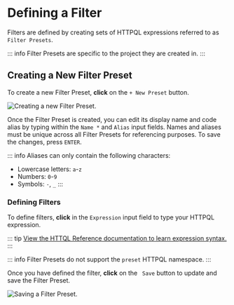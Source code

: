 # Defining a Filter

Filters are defined by creating sets of HTTPQL expressions referred to as `Filter Presets`.

::: info
Filter Presets are specific to the project they are created in.
:::

## Creating a New Filter Preset

To create a new Filter Preset, **click** on the `+ New Preset` button.

<img alt="Creating a new Filter Preset." src="/_images/filters_new_preset.png" center/>

Once the Filter Preset is created, you can edit its display name and code alias by typing within the `Name *` and `Alias` input fields. Names and aliases must be unique across all Filter Presets for referencing purposes. To save the changes, press `ENTER`.

::: info
Aliases can only contain the following characters:

- Lowercase letters: `a`-`z`
- Numbers: `0`-`9`
- Symbols: `-`, `_`
:::

### Defining Filters

To define filters, **click** in the `Expression` input field to type your HTTPQL expression.

::: tip
[View the HTTQL Reference documentation to learn expression syntax.](/reference/httpql.md)
:::

::: info
Filter Presets do not support the `preset` HTTPQL namespace.
:::

Once you have defined the filter, **click** on the <code><Icon icon="fas fa-floppy-disk" /> Save</code> button to update and save the Filter Preset.

<img alt="Saving a Filter Preset." src="/_images/filters_save.png" center>
